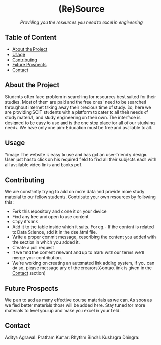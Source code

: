 <h1 align="center">(Re)Source</h1>
<p align="center"><em>Providing you the resources you need to excel in engineering</em></p>

## Table of Content
* [About the Project](#About-the-project)
* [Usage](#Usage)
* [Contributing](#Contributing)
* [Future Prospects](#Future-Prospects)
* [Contact](#Contact)
## About the Project
Students often face problem in searching for resources best suited for their studies. Most of them are paid and the free ones' need to be searched throughout internet taking away their precious time of study.
So, here we are providing SCIT students with a platform to cater to all their needs of study material, and study engineering on their own.
The interface is designed to be easy to use and is the one stop place for all of our studying needs.
We have only one aim: Education must be free and available to all.
## Usage 
*image
 The website is easy to use and has got an user-friendly design. User just has to click on his required field to find all their subjects each with all available video links and books pdf.
## Contributing
We are constantly trying to add on more data and provide more study material to our fellow students.
Contribute your own resources by following this:
* Fork this repository and clone it on your device
* Find any free and open to use content
* Copy it's link
* Add it to the table inside which it suits. For eg.- If the content is related to Data Science, add it in the dse.html file.
* Write a proper commit message, describing the content you added with the section in which you added it.
* Create a pull request
* If we find the content relevant and up to mark with our terms we'll merge your contribution.
* We're working on creating an automated link adding system, if you can do so, please message any of the creators(Contact link is given in the [Contact](#Contact) section)

## Future Prospects
We plan to add as many effective course materials as we can. As soon as we find better materials those will be added here.
Stay tuned for more materials to level you up and make you excel in your field.

## Contact
Aditya Agrawal:
Pratham Kumar:
Rhythm Bindal:
Kushagra Dhingra:

